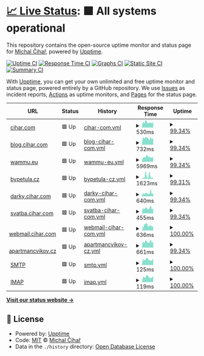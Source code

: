 # [📈 Live Status](https://status.cihar.com): <!--live status--> **🟩 All systems operational**

This repository contains the open-source uptime monitor and status page for [Michal Čihař](https://blog.cihar.com/), powered by [Upptime](https://github.com/upptime/upptime).

[![Uptime CI](https://github.com/nijel/status/workflows/Uptime%20CI/badge.svg)](https://github.com/nijel/status/actions?query=workflow%3A%22Uptime+CI%22)
[![Response Time CI](https://github.com/nijel/status/workflows/Response%20Time%20CI/badge.svg)](https://github.com/nijel/status/actions?query=workflow%3A%22Response+Time+CI%22)
[![Graphs CI](https://github.com/nijel/status/workflows/Graphs%20CI/badge.svg)](https://github.com/nijel/status/actions?query=workflow%3A%22Graphs+CI%22)
[![Static Site CI](https://github.com/nijel/status/workflows/Static%20Site%20CI/badge.svg)](https://github.com/nijel/status/actions?query=workflow%3A%22Static+Site+CI%22)
[![Summary CI](https://github.com/nijel/status/workflows/Summary%20CI/badge.svg)](https://github.com/nijel/status/actions?query=workflow%3A%22Summary+CI%22)

With [Upptime](https://upptime.js.org), you can get your own unlimited and free uptime monitor and status page, powered entirely by a GitHub repository. We use [Issues](https://github.com/nijel/status/issues) as incident reports, [Actions](https://github.com/nijel/status/actions) as uptime monitors, and [Pages](https://status.cihar.com) for the status page.

<!--start: status pages-->
<!-- This summary is generated by Upptime (https://github.com/upptime/upptime) -->
<!-- Do not edit this manually, your changes will be overwritten -->
<!-- prettier-ignore -->
| URL | Status | History | Response Time | Uptime |
| --- | ------ | ------- | ------------- | ------ |
| <img alt="" src="https://icons.duckduckgo.com/ip3/cihar.com.ico" height="13"> [cihar.com](https://cihar.com/) | 🟩 Up | [cihar-com.yml](https://github.com/weblate-status-bot/nijel-status/commits/HEAD/history/cihar-com.yml) | <details><summary><img alt="Response time graph" src="./graphs/cihar-com/response-time-week.png" height="20"> 530ms</summary><br><a href="https://status.cihar.com/history/cihar-com"><img alt="Response time 538" src="https://img.shields.io/endpoint?url=https%3A%2F%2Fraw.githubusercontent.com%2Fweblate-status-bot%2Fnijel-status%2FHEAD%2Fapi%2Fcihar-com%2Fresponse-time.json"></a><br><a href="https://status.cihar.com/history/cihar-com"><img alt="24-hour response time 413" src="https://img.shields.io/endpoint?url=https%3A%2F%2Fraw.githubusercontent.com%2Fweblate-status-bot%2Fnijel-status%2FHEAD%2Fapi%2Fcihar-com%2Fresponse-time-day.json"></a><br><a href="https://status.cihar.com/history/cihar-com"><img alt="7-day response time 530" src="https://img.shields.io/endpoint?url=https%3A%2F%2Fraw.githubusercontent.com%2Fweblate-status-bot%2Fnijel-status%2FHEAD%2Fapi%2Fcihar-com%2Fresponse-time-week.json"></a><br><a href="https://status.cihar.com/history/cihar-com"><img alt="30-day response time 537" src="https://img.shields.io/endpoint?url=https%3A%2F%2Fraw.githubusercontent.com%2Fweblate-status-bot%2Fnijel-status%2FHEAD%2Fapi%2Fcihar-com%2Fresponse-time-month.json"></a><br><a href="https://status.cihar.com/history/cihar-com"><img alt="1-year response time 540" src="https://img.shields.io/endpoint?url=https%3A%2F%2Fraw.githubusercontent.com%2Fweblate-status-bot%2Fnijel-status%2FHEAD%2Fapi%2Fcihar-com%2Fresponse-time-year.json"></a></details> | <details><summary><a href="https://status.cihar.com/history/cihar-com">99.34%</a></summary><a href="https://status.cihar.com/history/cihar-com"><img alt="All-time uptime 99.99%" src="https://img.shields.io/endpoint?url=https%3A%2F%2Fraw.githubusercontent.com%2Fweblate-status-bot%2Fnijel-status%2FHEAD%2Fapi%2Fcihar-com%2Fuptime.json"></a><br><a href="https://status.cihar.com/history/cihar-com"><img alt="24-hour uptime 100.00%" src="https://img.shields.io/endpoint?url=https%3A%2F%2Fraw.githubusercontent.com%2Fweblate-status-bot%2Fnijel-status%2FHEAD%2Fapi%2Fcihar-com%2Fuptime-day.json"></a><br><a href="https://status.cihar.com/history/cihar-com"><img alt="7-day uptime 99.34%" src="https://img.shields.io/endpoint?url=https%3A%2F%2Fraw.githubusercontent.com%2Fweblate-status-bot%2Fnijel-status%2FHEAD%2Fapi%2Fcihar-com%2Fuptime-week.json"></a><br><a href="https://status.cihar.com/history/cihar-com"><img alt="30-day uptime 99.85%" src="https://img.shields.io/endpoint?url=https%3A%2F%2Fraw.githubusercontent.com%2Fweblate-status-bot%2Fnijel-status%2FHEAD%2Fapi%2Fcihar-com%2Fuptime-month.json"></a><br><a href="https://status.cihar.com/history/cihar-com"><img alt="1-year uptime 99.99%" src="https://img.shields.io/endpoint?url=https%3A%2F%2Fraw.githubusercontent.com%2Fweblate-status-bot%2Fnijel-status%2FHEAD%2Fapi%2Fcihar-com%2Fuptime-year.json"></a></details>
| <img alt="" src="https://icons.duckduckgo.com/ip3/blog.cihar.com.ico" height="13"> [blog.cihar.com](https://blog.cihar.com/) | 🟩 Up | [blog-cihar-com.yml](https://github.com/weblate-status-bot/nijel-status/commits/HEAD/history/blog-cihar-com.yml) | <details><summary><img alt="Response time graph" src="./graphs/blog-cihar-com/response-time-week.png" height="20"> 732ms</summary><br><a href="https://status.cihar.com/history/blog-cihar-com"><img alt="Response time 770" src="https://img.shields.io/endpoint?url=https%3A%2F%2Fraw.githubusercontent.com%2Fweblate-status-bot%2Fnijel-status%2FHEAD%2Fapi%2Fblog-cihar-com%2Fresponse-time.json"></a><br><a href="https://status.cihar.com/history/blog-cihar-com"><img alt="24-hour response time 646" src="https://img.shields.io/endpoint?url=https%3A%2F%2Fraw.githubusercontent.com%2Fweblate-status-bot%2Fnijel-status%2FHEAD%2Fapi%2Fblog-cihar-com%2Fresponse-time-day.json"></a><br><a href="https://status.cihar.com/history/blog-cihar-com"><img alt="7-day response time 732" src="https://img.shields.io/endpoint?url=https%3A%2F%2Fraw.githubusercontent.com%2Fweblate-status-bot%2Fnijel-status%2FHEAD%2Fapi%2Fblog-cihar-com%2Fresponse-time-week.json"></a><br><a href="https://status.cihar.com/history/blog-cihar-com"><img alt="30-day response time 767" src="https://img.shields.io/endpoint?url=https%3A%2F%2Fraw.githubusercontent.com%2Fweblate-status-bot%2Fnijel-status%2FHEAD%2Fapi%2Fblog-cihar-com%2Fresponse-time-month.json"></a><br><a href="https://status.cihar.com/history/blog-cihar-com"><img alt="1-year response time 774" src="https://img.shields.io/endpoint?url=https%3A%2F%2Fraw.githubusercontent.com%2Fweblate-status-bot%2Fnijel-status%2FHEAD%2Fapi%2Fblog-cihar-com%2Fresponse-time-year.json"></a></details> | <details><summary><a href="https://status.cihar.com/history/blog-cihar-com">99.34%</a></summary><a href="https://status.cihar.com/history/blog-cihar-com"><img alt="All-time uptime 99.99%" src="https://img.shields.io/endpoint?url=https%3A%2F%2Fraw.githubusercontent.com%2Fweblate-status-bot%2Fnijel-status%2FHEAD%2Fapi%2Fblog-cihar-com%2Fuptime.json"></a><br><a href="https://status.cihar.com/history/blog-cihar-com"><img alt="24-hour uptime 100.00%" src="https://img.shields.io/endpoint?url=https%3A%2F%2Fraw.githubusercontent.com%2Fweblate-status-bot%2Fnijel-status%2FHEAD%2Fapi%2Fblog-cihar-com%2Fuptime-day.json"></a><br><a href="https://status.cihar.com/history/blog-cihar-com"><img alt="7-day uptime 99.34%" src="https://img.shields.io/endpoint?url=https%3A%2F%2Fraw.githubusercontent.com%2Fweblate-status-bot%2Fnijel-status%2FHEAD%2Fapi%2Fblog-cihar-com%2Fuptime-week.json"></a><br><a href="https://status.cihar.com/history/blog-cihar-com"><img alt="30-day uptime 99.85%" src="https://img.shields.io/endpoint?url=https%3A%2F%2Fraw.githubusercontent.com%2Fweblate-status-bot%2Fnijel-status%2FHEAD%2Fapi%2Fblog-cihar-com%2Fuptime-month.json"></a><br><a href="https://status.cihar.com/history/blog-cihar-com"><img alt="1-year uptime 99.98%" src="https://img.shields.io/endpoint?url=https%3A%2F%2Fraw.githubusercontent.com%2Fweblate-status-bot%2Fnijel-status%2FHEAD%2Fapi%2Fblog-cihar-com%2Fuptime-year.json"></a></details>
| <img alt="" src="https://icons.duckduckgo.com/ip3/wammu.eu.ico" height="13"> [wammu.eu](https://wammu.eu/) | 🟩 Up | [wammu-eu.yml](https://github.com/weblate-status-bot/nijel-status/commits/HEAD/history/wammu-eu.yml) | <details><summary><img alt="Response time graph" src="./graphs/wammu-eu/response-time-week.png" height="20"> 5969ms</summary><br><a href="https://status.cihar.com/history/wammu-eu"><img alt="Response time 4643" src="https://img.shields.io/endpoint?url=https%3A%2F%2Fraw.githubusercontent.com%2Fweblate-status-bot%2Fnijel-status%2FHEAD%2Fapi%2Fwammu-eu%2Fresponse-time.json"></a><br><a href="https://status.cihar.com/history/wammu-eu"><img alt="24-hour response time 8284" src="https://img.shields.io/endpoint?url=https%3A%2F%2Fraw.githubusercontent.com%2Fweblate-status-bot%2Fnijel-status%2FHEAD%2Fapi%2Fwammu-eu%2Fresponse-time-day.json"></a><br><a href="https://status.cihar.com/history/wammu-eu"><img alt="7-day response time 5969" src="https://img.shields.io/endpoint?url=https%3A%2F%2Fraw.githubusercontent.com%2Fweblate-status-bot%2Fnijel-status%2FHEAD%2Fapi%2Fwammu-eu%2Fresponse-time-week.json"></a><br><a href="https://status.cihar.com/history/wammu-eu"><img alt="30-day response time 5822" src="https://img.shields.io/endpoint?url=https%3A%2F%2Fraw.githubusercontent.com%2Fweblate-status-bot%2Fnijel-status%2FHEAD%2Fapi%2Fwammu-eu%2Fresponse-time-month.json"></a><br><a href="https://status.cihar.com/history/wammu-eu"><img alt="1-year response time 5003" src="https://img.shields.io/endpoint?url=https%3A%2F%2Fraw.githubusercontent.com%2Fweblate-status-bot%2Fnijel-status%2FHEAD%2Fapi%2Fwammu-eu%2Fresponse-time-year.json"></a></details> | <details><summary><a href="https://status.cihar.com/history/wammu-eu">99.34%</a></summary><a href="https://status.cihar.com/history/wammu-eu"><img alt="All-time uptime 99.92%" src="https://img.shields.io/endpoint?url=https%3A%2F%2Fraw.githubusercontent.com%2Fweblate-status-bot%2Fnijel-status%2FHEAD%2Fapi%2Fwammu-eu%2Fuptime.json"></a><br><a href="https://status.cihar.com/history/wammu-eu"><img alt="24-hour uptime 100.00%" src="https://img.shields.io/endpoint?url=https%3A%2F%2Fraw.githubusercontent.com%2Fweblate-status-bot%2Fnijel-status%2FHEAD%2Fapi%2Fwammu-eu%2Fuptime-day.json"></a><br><a href="https://status.cihar.com/history/wammu-eu"><img alt="7-day uptime 99.34%" src="https://img.shields.io/endpoint?url=https%3A%2F%2Fraw.githubusercontent.com%2Fweblate-status-bot%2Fnijel-status%2FHEAD%2Fapi%2Fwammu-eu%2Fuptime-week.json"></a><br><a href="https://status.cihar.com/history/wammu-eu"><img alt="30-day uptime 99.85%" src="https://img.shields.io/endpoint?url=https%3A%2F%2Fraw.githubusercontent.com%2Fweblate-status-bot%2Fnijel-status%2FHEAD%2Fapi%2Fwammu-eu%2Fuptime-month.json"></a><br><a href="https://status.cihar.com/history/wammu-eu"><img alt="1-year uptime 99.99%" src="https://img.shields.io/endpoint?url=https%3A%2F%2Fraw.githubusercontent.com%2Fweblate-status-bot%2Fnijel-status%2FHEAD%2Fapi%2Fwammu-eu%2Fuptime-year.json"></a></details>
| <img alt="" src="https://icons.duckduckgo.com/ip3/bypetula.cz.ico" height="13"> [bypetula.cz](https://bypetula.cz/) | 🟩 Up | [bypetula-cz.yml](https://github.com/weblate-status-bot/nijel-status/commits/HEAD/history/bypetula-cz.yml) | <details><summary><img alt="Response time graph" src="./graphs/bypetula-cz/response-time-week.png" height="20"> 1623ms</summary><br><a href="https://status.cihar.com/history/bypetula-cz"><img alt="Response time 1070" src="https://img.shields.io/endpoint?url=https%3A%2F%2Fraw.githubusercontent.com%2Fweblate-status-bot%2Fnijel-status%2FHEAD%2Fapi%2Fbypetula-cz%2Fresponse-time.json"></a><br><a href="https://status.cihar.com/history/bypetula-cz"><img alt="24-hour response time 599" src="https://img.shields.io/endpoint?url=https%3A%2F%2Fraw.githubusercontent.com%2Fweblate-status-bot%2Fnijel-status%2FHEAD%2Fapi%2Fbypetula-cz%2Fresponse-time-day.json"></a><br><a href="https://status.cihar.com/history/bypetula-cz"><img alt="7-day response time 1623" src="https://img.shields.io/endpoint?url=https%3A%2F%2Fraw.githubusercontent.com%2Fweblate-status-bot%2Fnijel-status%2FHEAD%2Fapi%2Fbypetula-cz%2Fresponse-time-week.json"></a><br><a href="https://status.cihar.com/history/bypetula-cz"><img alt="30-day response time 990" src="https://img.shields.io/endpoint?url=https%3A%2F%2Fraw.githubusercontent.com%2Fweblate-status-bot%2Fnijel-status%2FHEAD%2Fapi%2Fbypetula-cz%2Fresponse-time-month.json"></a><br><a href="https://status.cihar.com/history/bypetula-cz"><img alt="1-year response time 1113" src="https://img.shields.io/endpoint?url=https%3A%2F%2Fraw.githubusercontent.com%2Fweblate-status-bot%2Fnijel-status%2FHEAD%2Fapi%2Fbypetula-cz%2Fresponse-time-year.json"></a></details> | <details><summary><a href="https://status.cihar.com/history/bypetula-cz">99.31%</a></summary><a href="https://status.cihar.com/history/bypetula-cz"><img alt="All-time uptime 99.99%" src="https://img.shields.io/endpoint?url=https%3A%2F%2Fraw.githubusercontent.com%2Fweblate-status-bot%2Fnijel-status%2FHEAD%2Fapi%2Fbypetula-cz%2Fuptime.json"></a><br><a href="https://status.cihar.com/history/bypetula-cz"><img alt="24-hour uptime 100.00%" src="https://img.shields.io/endpoint?url=https%3A%2F%2Fraw.githubusercontent.com%2Fweblate-status-bot%2Fnijel-status%2FHEAD%2Fapi%2Fbypetula-cz%2Fuptime-day.json"></a><br><a href="https://status.cihar.com/history/bypetula-cz"><img alt="7-day uptime 99.31%" src="https://img.shields.io/endpoint?url=https%3A%2F%2Fraw.githubusercontent.com%2Fweblate-status-bot%2Fnijel-status%2FHEAD%2Fapi%2Fbypetula-cz%2Fuptime-week.json"></a><br><a href="https://status.cihar.com/history/bypetula-cz"><img alt="30-day uptime 99.84%" src="https://img.shields.io/endpoint?url=https%3A%2F%2Fraw.githubusercontent.com%2Fweblate-status-bot%2Fnijel-status%2FHEAD%2Fapi%2Fbypetula-cz%2Fuptime-month.json"></a><br><a href="https://status.cihar.com/history/bypetula-cz"><img alt="1-year uptime 99.99%" src="https://img.shields.io/endpoint?url=https%3A%2F%2Fraw.githubusercontent.com%2Fweblate-status-bot%2Fnijel-status%2FHEAD%2Fapi%2Fbypetula-cz%2Fuptime-year.json"></a></details>
| <img alt="" src="https://icons.duckduckgo.com/ip3/darky.cihar.com.ico" height="13"> [darky.cihar.com](https://darky.cihar.com/) | 🟩 Up | [darky-cihar-com.yml](https://github.com/weblate-status-bot/nijel-status/commits/HEAD/history/darky-cihar-com.yml) | <details><summary><img alt="Response time graph" src="./graphs/darky-cihar-com/response-time-week.png" height="20"> 640ms</summary><br><a href="https://status.cihar.com/history/darky-cihar-com"><img alt="Response time 573" src="https://img.shields.io/endpoint?url=https%3A%2F%2Fraw.githubusercontent.com%2Fweblate-status-bot%2Fnijel-status%2FHEAD%2Fapi%2Fdarky-cihar-com%2Fresponse-time.json"></a><br><a href="https://status.cihar.com/history/darky-cihar-com"><img alt="24-hour response time 482" src="https://img.shields.io/endpoint?url=https%3A%2F%2Fraw.githubusercontent.com%2Fweblate-status-bot%2Fnijel-status%2FHEAD%2Fapi%2Fdarky-cihar-com%2Fresponse-time-day.json"></a><br><a href="https://status.cihar.com/history/darky-cihar-com"><img alt="7-day response time 640" src="https://img.shields.io/endpoint?url=https%3A%2F%2Fraw.githubusercontent.com%2Fweblate-status-bot%2Fnijel-status%2FHEAD%2Fapi%2Fdarky-cihar-com%2Fresponse-time-week.json"></a><br><a href="https://status.cihar.com/history/darky-cihar-com"><img alt="30-day response time 593" src="https://img.shields.io/endpoint?url=https%3A%2F%2Fraw.githubusercontent.com%2Fweblate-status-bot%2Fnijel-status%2FHEAD%2Fapi%2Fdarky-cihar-com%2Fresponse-time-month.json"></a><br><a href="https://status.cihar.com/history/darky-cihar-com"><img alt="1-year response time 576" src="https://img.shields.io/endpoint?url=https%3A%2F%2Fraw.githubusercontent.com%2Fweblate-status-bot%2Fnijel-status%2FHEAD%2Fapi%2Fdarky-cihar-com%2Fresponse-time-year.json"></a></details> | <details><summary><a href="https://status.cihar.com/history/darky-cihar-com">99.34%</a></summary><a href="https://status.cihar.com/history/darky-cihar-com"><img alt="All-time uptime 99.99%" src="https://img.shields.io/endpoint?url=https%3A%2F%2Fraw.githubusercontent.com%2Fweblate-status-bot%2Fnijel-status%2FHEAD%2Fapi%2Fdarky-cihar-com%2Fuptime.json"></a><br><a href="https://status.cihar.com/history/darky-cihar-com"><img alt="24-hour uptime 100.00%" src="https://img.shields.io/endpoint?url=https%3A%2F%2Fraw.githubusercontent.com%2Fweblate-status-bot%2Fnijel-status%2FHEAD%2Fapi%2Fdarky-cihar-com%2Fuptime-day.json"></a><br><a href="https://status.cihar.com/history/darky-cihar-com"><img alt="7-day uptime 99.34%" src="https://img.shields.io/endpoint?url=https%3A%2F%2Fraw.githubusercontent.com%2Fweblate-status-bot%2Fnijel-status%2FHEAD%2Fapi%2Fdarky-cihar-com%2Fuptime-week.json"></a><br><a href="https://status.cihar.com/history/darky-cihar-com"><img alt="30-day uptime 99.85%" src="https://img.shields.io/endpoint?url=https%3A%2F%2Fraw.githubusercontent.com%2Fweblate-status-bot%2Fnijel-status%2FHEAD%2Fapi%2Fdarky-cihar-com%2Fuptime-month.json"></a><br><a href="https://status.cihar.com/history/darky-cihar-com"><img alt="1-year uptime 99.99%" src="https://img.shields.io/endpoint?url=https%3A%2F%2Fraw.githubusercontent.com%2Fweblate-status-bot%2Fnijel-status%2FHEAD%2Fapi%2Fdarky-cihar-com%2Fuptime-year.json"></a></details>
| <img alt="" src="https://icons.duckduckgo.com/ip3/svatba.cihar.com.ico" height="13"> [svatba.cihar.com](https://svatba.cihar.com/) | 🟩 Up | [svatba-cihar-com.yml](https://github.com/weblate-status-bot/nijel-status/commits/HEAD/history/svatba-cihar-com.yml) | <details><summary><img alt="Response time graph" src="./graphs/svatba-cihar-com/response-time-week.png" height="20"> 455ms</summary><br><a href="https://status.cihar.com/history/svatba-cihar-com"><img alt="Response time 424" src="https://img.shields.io/endpoint?url=https%3A%2F%2Fraw.githubusercontent.com%2Fweblate-status-bot%2Fnijel-status%2FHEAD%2Fapi%2Fsvatba-cihar-com%2Fresponse-time.json"></a><br><a href="https://status.cihar.com/history/svatba-cihar-com"><img alt="24-hour response time 363" src="https://img.shields.io/endpoint?url=https%3A%2F%2Fraw.githubusercontent.com%2Fweblate-status-bot%2Fnijel-status%2FHEAD%2Fapi%2Fsvatba-cihar-com%2Fresponse-time-day.json"></a><br><a href="https://status.cihar.com/history/svatba-cihar-com"><img alt="7-day response time 455" src="https://img.shields.io/endpoint?url=https%3A%2F%2Fraw.githubusercontent.com%2Fweblate-status-bot%2Fnijel-status%2FHEAD%2Fapi%2Fsvatba-cihar-com%2Fresponse-time-week.json"></a><br><a href="https://status.cihar.com/history/svatba-cihar-com"><img alt="30-day response time 434" src="https://img.shields.io/endpoint?url=https%3A%2F%2Fraw.githubusercontent.com%2Fweblate-status-bot%2Fnijel-status%2FHEAD%2Fapi%2Fsvatba-cihar-com%2Fresponse-time-month.json"></a><br><a href="https://status.cihar.com/history/svatba-cihar-com"><img alt="1-year response time 427" src="https://img.shields.io/endpoint?url=https%3A%2F%2Fraw.githubusercontent.com%2Fweblate-status-bot%2Fnijel-status%2FHEAD%2Fapi%2Fsvatba-cihar-com%2Fresponse-time-year.json"></a></details> | <details><summary><a href="https://status.cihar.com/history/svatba-cihar-com">99.34%</a></summary><a href="https://status.cihar.com/history/svatba-cihar-com"><img alt="All-time uptime 99.99%" src="https://img.shields.io/endpoint?url=https%3A%2F%2Fraw.githubusercontent.com%2Fweblate-status-bot%2Fnijel-status%2FHEAD%2Fapi%2Fsvatba-cihar-com%2Fuptime.json"></a><br><a href="https://status.cihar.com/history/svatba-cihar-com"><img alt="24-hour uptime 100.00%" src="https://img.shields.io/endpoint?url=https%3A%2F%2Fraw.githubusercontent.com%2Fweblate-status-bot%2Fnijel-status%2FHEAD%2Fapi%2Fsvatba-cihar-com%2Fuptime-day.json"></a><br><a href="https://status.cihar.com/history/svatba-cihar-com"><img alt="7-day uptime 99.34%" src="https://img.shields.io/endpoint?url=https%3A%2F%2Fraw.githubusercontent.com%2Fweblate-status-bot%2Fnijel-status%2FHEAD%2Fapi%2Fsvatba-cihar-com%2Fuptime-week.json"></a><br><a href="https://status.cihar.com/history/svatba-cihar-com"><img alt="30-day uptime 99.85%" src="https://img.shields.io/endpoint?url=https%3A%2F%2Fraw.githubusercontent.com%2Fweblate-status-bot%2Fnijel-status%2FHEAD%2Fapi%2Fsvatba-cihar-com%2Fuptime-month.json"></a><br><a href="https://status.cihar.com/history/svatba-cihar-com"><img alt="1-year uptime 99.99%" src="https://img.shields.io/endpoint?url=https%3A%2F%2Fraw.githubusercontent.com%2Fweblate-status-bot%2Fnijel-status%2FHEAD%2Fapi%2Fsvatba-cihar-com%2Fuptime-year.json"></a></details>
| <img alt="" src="https://icons.duckduckgo.com/ip3/webmail.cihar.com.ico" height="13"> [webmail.cihar.com](https://webmail.cihar.com/) | 🟩 Up | [webmail-cihar-com.yml](https://github.com/weblate-status-bot/nijel-status/commits/HEAD/history/webmail-cihar-com.yml) | <details><summary><img alt="Response time graph" src="./graphs/webmail-cihar-com/response-time-week.png" height="20"> 636ms</summary><br><a href="https://status.cihar.com/history/webmail-cihar-com"><img alt="Response time 503" src="https://img.shields.io/endpoint?url=https%3A%2F%2Fraw.githubusercontent.com%2Fweblate-status-bot%2Fnijel-status%2FHEAD%2Fapi%2Fwebmail-cihar-com%2Fresponse-time.json"></a><br><a href="https://status.cihar.com/history/webmail-cihar-com"><img alt="24-hour response time 412" src="https://img.shields.io/endpoint?url=https%3A%2F%2Fraw.githubusercontent.com%2Fweblate-status-bot%2Fnijel-status%2FHEAD%2Fapi%2Fwebmail-cihar-com%2Fresponse-time-day.json"></a><br><a href="https://status.cihar.com/history/webmail-cihar-com"><img alt="7-day response time 636" src="https://img.shields.io/endpoint?url=https%3A%2F%2Fraw.githubusercontent.com%2Fweblate-status-bot%2Fnijel-status%2FHEAD%2Fapi%2Fwebmail-cihar-com%2Fresponse-time-week.json"></a><br><a href="https://status.cihar.com/history/webmail-cihar-com"><img alt="30-day response time 575" src="https://img.shields.io/endpoint?url=https%3A%2F%2Fraw.githubusercontent.com%2Fweblate-status-bot%2Fnijel-status%2FHEAD%2Fapi%2Fwebmail-cihar-com%2Fresponse-time-month.json"></a><br><a href="https://status.cihar.com/history/webmail-cihar-com"><img alt="1-year response time 496" src="https://img.shields.io/endpoint?url=https%3A%2F%2Fraw.githubusercontent.com%2Fweblate-status-bot%2Fnijel-status%2FHEAD%2Fapi%2Fwebmail-cihar-com%2Fresponse-time-year.json"></a></details> | <details><summary><a href="https://status.cihar.com/history/webmail-cihar-com">100.00%</a></summary><a href="https://status.cihar.com/history/webmail-cihar-com"><img alt="All-time uptime 100.00%" src="https://img.shields.io/endpoint?url=https%3A%2F%2Fraw.githubusercontent.com%2Fweblate-status-bot%2Fnijel-status%2FHEAD%2Fapi%2Fwebmail-cihar-com%2Fuptime.json"></a><br><a href="https://status.cihar.com/history/webmail-cihar-com"><img alt="24-hour uptime 100.00%" src="https://img.shields.io/endpoint?url=https%3A%2F%2Fraw.githubusercontent.com%2Fweblate-status-bot%2Fnijel-status%2FHEAD%2Fapi%2Fwebmail-cihar-com%2Fuptime-day.json"></a><br><a href="https://status.cihar.com/history/webmail-cihar-com"><img alt="7-day uptime 100.00%" src="https://img.shields.io/endpoint?url=https%3A%2F%2Fraw.githubusercontent.com%2Fweblate-status-bot%2Fnijel-status%2FHEAD%2Fapi%2Fwebmail-cihar-com%2Fuptime-week.json"></a><br><a href="https://status.cihar.com/history/webmail-cihar-com"><img alt="30-day uptime 100.00%" src="https://img.shields.io/endpoint?url=https%3A%2F%2Fraw.githubusercontent.com%2Fweblate-status-bot%2Fnijel-status%2FHEAD%2Fapi%2Fwebmail-cihar-com%2Fuptime-month.json"></a><br><a href="https://status.cihar.com/history/webmail-cihar-com"><img alt="1-year uptime 100.00%" src="https://img.shields.io/endpoint?url=https%3A%2F%2Fraw.githubusercontent.com%2Fweblate-status-bot%2Fnijel-status%2FHEAD%2Fapi%2Fwebmail-cihar-com%2Fuptime-year.json"></a></details>
| <img alt="" src="https://icons.duckduckgo.com/ip3/apartmancvikov.cz.ico" height="13"> [apartmancvikov.cz](https://apartmancvikov.cz/) | 🟩 Up | [apartmancvikov-cz.yml](https://github.com/weblate-status-bot/nijel-status/commits/HEAD/history/apartmancvikov-cz.yml) | <details><summary><img alt="Response time graph" src="./graphs/apartmancvikov-cz/response-time-week.png" height="20"> 661ms</summary><br><a href="https://status.cihar.com/history/apartmancvikov-cz"><img alt="Response time 677" src="https://img.shields.io/endpoint?url=https%3A%2F%2Fraw.githubusercontent.com%2Fweblate-status-bot%2Fnijel-status%2FHEAD%2Fapi%2Fapartmancvikov-cz%2Fresponse-time.json"></a><br><a href="https://status.cihar.com/history/apartmancvikov-cz"><img alt="24-hour response time 539" src="https://img.shields.io/endpoint?url=https%3A%2F%2Fraw.githubusercontent.com%2Fweblate-status-bot%2Fnijel-status%2FHEAD%2Fapi%2Fapartmancvikov-cz%2Fresponse-time-day.json"></a><br><a href="https://status.cihar.com/history/apartmancvikov-cz"><img alt="7-day response time 661" src="https://img.shields.io/endpoint?url=https%3A%2F%2Fraw.githubusercontent.com%2Fweblate-status-bot%2Fnijel-status%2FHEAD%2Fapi%2Fapartmancvikov-cz%2Fresponse-time-week.json"></a><br><a href="https://status.cihar.com/history/apartmancvikov-cz"><img alt="30-day response time 659" src="https://img.shields.io/endpoint?url=https%3A%2F%2Fraw.githubusercontent.com%2Fweblate-status-bot%2Fnijel-status%2FHEAD%2Fapi%2Fapartmancvikov-cz%2Fresponse-time-month.json"></a><br><a href="https://status.cihar.com/history/apartmancvikov-cz"><img alt="1-year response time 689" src="https://img.shields.io/endpoint?url=https%3A%2F%2Fraw.githubusercontent.com%2Fweblate-status-bot%2Fnijel-status%2FHEAD%2Fapi%2Fapartmancvikov-cz%2Fresponse-time-year.json"></a></details> | <details><summary><a href="https://status.cihar.com/history/apartmancvikov-cz">99.34%</a></summary><a href="https://status.cihar.com/history/apartmancvikov-cz"><img alt="All-time uptime 99.99%" src="https://img.shields.io/endpoint?url=https%3A%2F%2Fraw.githubusercontent.com%2Fweblate-status-bot%2Fnijel-status%2FHEAD%2Fapi%2Fapartmancvikov-cz%2Fuptime.json"></a><br><a href="https://status.cihar.com/history/apartmancvikov-cz"><img alt="24-hour uptime 100.00%" src="https://img.shields.io/endpoint?url=https%3A%2F%2Fraw.githubusercontent.com%2Fweblate-status-bot%2Fnijel-status%2FHEAD%2Fapi%2Fapartmancvikov-cz%2Fuptime-day.json"></a><br><a href="https://status.cihar.com/history/apartmancvikov-cz"><img alt="7-day uptime 99.34%" src="https://img.shields.io/endpoint?url=https%3A%2F%2Fraw.githubusercontent.com%2Fweblate-status-bot%2Fnijel-status%2FHEAD%2Fapi%2Fapartmancvikov-cz%2Fuptime-week.json"></a><br><a href="https://status.cihar.com/history/apartmancvikov-cz"><img alt="30-day uptime 99.85%" src="https://img.shields.io/endpoint?url=https%3A%2F%2Fraw.githubusercontent.com%2Fweblate-status-bot%2Fnijel-status%2FHEAD%2Fapi%2Fapartmancvikov-cz%2Fuptime-month.json"></a><br><a href="https://status.cihar.com/history/apartmancvikov-cz"><img alt="1-year uptime 99.99%" src="https://img.shields.io/endpoint?url=https%3A%2F%2Fraw.githubusercontent.com%2Fweblate-status-bot%2Fnijel-status%2FHEAD%2Fapi%2Fapartmancvikov-cz%2Fuptime-year.json"></a></details>
| <img alt="" src="https://icons.duckduckgo.com/ip3/null.ico" height="13"> [SMTP](mail.cihar.com) | 🟩 Up | [smtp.yml](https://github.com/weblate-status-bot/nijel-status/commits/HEAD/history/smtp.yml) | <details><summary><img alt="Response time graph" src="./graphs/smtp/response-time-week.png" height="20"> 125ms</summary><br><a href="https://status.cihar.com/history/smtp"><img alt="Response time 128" src="https://img.shields.io/endpoint?url=https%3A%2F%2Fraw.githubusercontent.com%2Fweblate-status-bot%2Fnijel-status%2FHEAD%2Fapi%2Fsmtp%2Fresponse-time.json"></a><br><a href="https://status.cihar.com/history/smtp"><img alt="24-hour response time 104" src="https://img.shields.io/endpoint?url=https%3A%2F%2Fraw.githubusercontent.com%2Fweblate-status-bot%2Fnijel-status%2FHEAD%2Fapi%2Fsmtp%2Fresponse-time-day.json"></a><br><a href="https://status.cihar.com/history/smtp"><img alt="7-day response time 125" src="https://img.shields.io/endpoint?url=https%3A%2F%2Fraw.githubusercontent.com%2Fweblate-status-bot%2Fnijel-status%2FHEAD%2Fapi%2Fsmtp%2Fresponse-time-week.json"></a><br><a href="https://status.cihar.com/history/smtp"><img alt="30-day response time 127" src="https://img.shields.io/endpoint?url=https%3A%2F%2Fraw.githubusercontent.com%2Fweblate-status-bot%2Fnijel-status%2FHEAD%2Fapi%2Fsmtp%2Fresponse-time-month.json"></a><br><a href="https://status.cihar.com/history/smtp"><img alt="1-year response time 128" src="https://img.shields.io/endpoint?url=https%3A%2F%2Fraw.githubusercontent.com%2Fweblate-status-bot%2Fnijel-status%2FHEAD%2Fapi%2Fsmtp%2Fresponse-time-year.json"></a></details> | <details><summary><a href="https://status.cihar.com/history/smtp">100.00%</a></summary><a href="https://status.cihar.com/history/smtp"><img alt="All-time uptime 100.00%" src="https://img.shields.io/endpoint?url=https%3A%2F%2Fraw.githubusercontent.com%2Fweblate-status-bot%2Fnijel-status%2FHEAD%2Fapi%2Fsmtp%2Fuptime.json"></a><br><a href="https://status.cihar.com/history/smtp"><img alt="24-hour uptime 100.00%" src="https://img.shields.io/endpoint?url=https%3A%2F%2Fraw.githubusercontent.com%2Fweblate-status-bot%2Fnijel-status%2FHEAD%2Fapi%2Fsmtp%2Fuptime-day.json"></a><br><a href="https://status.cihar.com/history/smtp"><img alt="7-day uptime 100.00%" src="https://img.shields.io/endpoint?url=https%3A%2F%2Fraw.githubusercontent.com%2Fweblate-status-bot%2Fnijel-status%2FHEAD%2Fapi%2Fsmtp%2Fuptime-week.json"></a><br><a href="https://status.cihar.com/history/smtp"><img alt="30-day uptime 100.00%" src="https://img.shields.io/endpoint?url=https%3A%2F%2Fraw.githubusercontent.com%2Fweblate-status-bot%2Fnijel-status%2FHEAD%2Fapi%2Fsmtp%2Fuptime-month.json"></a><br><a href="https://status.cihar.com/history/smtp"><img alt="1-year uptime 100.00%" src="https://img.shields.io/endpoint?url=https%3A%2F%2Fraw.githubusercontent.com%2Fweblate-status-bot%2Fnijel-status%2FHEAD%2Fapi%2Fsmtp%2Fuptime-year.json"></a></details>
| <img alt="" src="https://icons.duckduckgo.com/ip3/null.ico" height="13"> [IMAP](mail.cihar.com) | 🟩 Up | [imap.yml](https://github.com/weblate-status-bot/nijel-status/commits/HEAD/history/imap.yml) | <details><summary><img alt="Response time graph" src="./graphs/imap/response-time-week.png" height="20"> 119ms</summary><br><a href="https://status.cihar.com/history/imap"><img alt="Response time 122" src="https://img.shields.io/endpoint?url=https%3A%2F%2Fraw.githubusercontent.com%2Fweblate-status-bot%2Fnijel-status%2FHEAD%2Fapi%2Fimap%2Fresponse-time.json"></a><br><a href="https://status.cihar.com/history/imap"><img alt="24-hour response time 97" src="https://img.shields.io/endpoint?url=https%3A%2F%2Fraw.githubusercontent.com%2Fweblate-status-bot%2Fnijel-status%2FHEAD%2Fapi%2Fimap%2Fresponse-time-day.json"></a><br><a href="https://status.cihar.com/history/imap"><img alt="7-day response time 119" src="https://img.shields.io/endpoint?url=https%3A%2F%2Fraw.githubusercontent.com%2Fweblate-status-bot%2Fnijel-status%2FHEAD%2Fapi%2Fimap%2Fresponse-time-week.json"></a><br><a href="https://status.cihar.com/history/imap"><img alt="30-day response time 121" src="https://img.shields.io/endpoint?url=https%3A%2F%2Fraw.githubusercontent.com%2Fweblate-status-bot%2Fnijel-status%2FHEAD%2Fapi%2Fimap%2Fresponse-time-month.json"></a><br><a href="https://status.cihar.com/history/imap"><img alt="1-year response time 122" src="https://img.shields.io/endpoint?url=https%3A%2F%2Fraw.githubusercontent.com%2Fweblate-status-bot%2Fnijel-status%2FHEAD%2Fapi%2Fimap%2Fresponse-time-year.json"></a></details> | <details><summary><a href="https://status.cihar.com/history/imap">100.00%</a></summary><a href="https://status.cihar.com/history/imap"><img alt="All-time uptime 100.00%" src="https://img.shields.io/endpoint?url=https%3A%2F%2Fraw.githubusercontent.com%2Fweblate-status-bot%2Fnijel-status%2FHEAD%2Fapi%2Fimap%2Fuptime.json"></a><br><a href="https://status.cihar.com/history/imap"><img alt="24-hour uptime 100.00%" src="https://img.shields.io/endpoint?url=https%3A%2F%2Fraw.githubusercontent.com%2Fweblate-status-bot%2Fnijel-status%2FHEAD%2Fapi%2Fimap%2Fuptime-day.json"></a><br><a href="https://status.cihar.com/history/imap"><img alt="7-day uptime 100.00%" src="https://img.shields.io/endpoint?url=https%3A%2F%2Fraw.githubusercontent.com%2Fweblate-status-bot%2Fnijel-status%2FHEAD%2Fapi%2Fimap%2Fuptime-week.json"></a><br><a href="https://status.cihar.com/history/imap"><img alt="30-day uptime 100.00%" src="https://img.shields.io/endpoint?url=https%3A%2F%2Fraw.githubusercontent.com%2Fweblate-status-bot%2Fnijel-status%2FHEAD%2Fapi%2Fimap%2Fuptime-month.json"></a><br><a href="https://status.cihar.com/history/imap"><img alt="1-year uptime 100.00%" src="https://img.shields.io/endpoint?url=https%3A%2F%2Fraw.githubusercontent.com%2Fweblate-status-bot%2Fnijel-status%2FHEAD%2Fapi%2Fimap%2Fuptime-year.json"></a></details>

<!--end: status pages-->

[**Visit our status website →**](https://status.cihar.com)

## 📄 License

- Powered by: [Upptime](https://github.com/upptime/upptime)
- Code: [MIT](./LICENSE) © [Michal Čihař](https://blog.cihar.com/)
- Data in the `./history` directory: [Open Database License](https://opendatacommons.org/licenses/odbl/1-0/)
